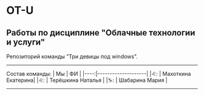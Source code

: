 # OT-U
## Работы по дисциплине "Облачные технологии и услуги"
Репозиторий команды "Три девицы под windows". 
____
Состав команды:
| Мы  | ФИ                 |
|----:|--------------------|
|♌: | Махоткина Екатерина|
|♌: | Терёшкина Наталья  |
|♑: | Шабарина Мария     |
____
